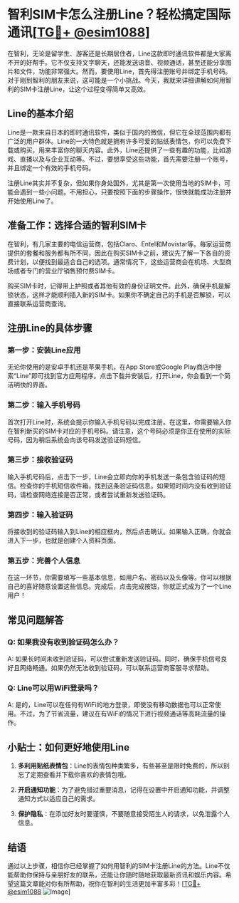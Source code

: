 # 智利SIM卡怎么注册Line？轻松搞定国际通讯[[TG💪+ @esim1088](https://t.me/s/esim1088)]

在智利，无论是留学生、游客还是长期居住者，Line这款即时通讯软件都是大家离不开的好帮手。它不仅支持文字聊天，还能发送语音、视频通话，甚至还能分享图片和文件，功能非常强大。然而，要使用Line，首先得注册账号并绑定手机号码。对于刚到智利的朋友来说，这可能是一个小挑战。今天，我就来详细讲解如何用智利的SIM卡注册Line，让这个过程变得简单又高效。

## Line的基本介绍

Line是一款来自日本的即时通讯软件，类似于国内的微信，但它在全球范围内都有广泛的用户群体。Line的一大特色就是拥有许多可爱的贴纸表情包，你可以免费下载或购买，用来丰富你的聊天内容。此外，Line还提供了一些有趣的功能，比如游戏、直播以及与企业互动等。不过，要想享受这些功能，首先需要注册一个账号，并且绑定一个有效的手机号码。

注册Line其实并不复杂，但如果你身处国外，尤其是第一次使用当地的SIM卡，可能会遇到一些小问题。不用担心，只要按照下面的步骤操作，很快就能成功注册并开始使用Line了。

## 准备工作：选择合适的智利SIM卡

在智利，有几家主要的电信运营商，包括Claro、Entel和Movistar等。每家运营商提供的套餐和服务都有所不同，因此在购买SIM卡之前，建议先了解一下各自的资费计划，以便找到最适合自己的选项。通常情况下，这些运营商会在机场、大型商场或者专门的营业厅销售预付费SIM卡。

购买SIM卡时，记得带上护照或者其他有效的身份证明文件。此外，确保手机是解锁状态，这样才能顺利插入新的SIM卡。如果你不确定自己的手机是否解锁，可以直接联系运营商查询。

## 注册Line的具体步骤

### 第一步：安装Line应用

无论你使用的是安卓手机还是苹果手机，在App Store或Google Play商店中搜索“Line”即可找到官方应用程序。点击下载并安装后，打开Line，你会看到一个简洁明快的界面。

### 第二步：输入手机号码

首次打开Line时，系统会提示你输入手机号码以完成注册。在这里，你需要输入你在智利新买的SIM卡对应的手机号码。请注意，这个号码必须是你正在使用的实际号码，因为稍后系统会向该号码发送验证码短信。

### 第三步：接收验证码

输入手机号码后，点击下一步，Line会立即向你的手机发送一条包含验证码的短信。检查你的手机短信收件箱，找到这条验证码信息。如果短时间内没有收到验证码，请检查网络连接是否正常，或者尝试重新发送验证码。

### 第四步：输入验证码

将接收到的验证码输入到Line的相应框内，然后点击确认。如果输入正确，你就会进入下一步，也就是创建个人资料页面。

### 第五步：完善个人信息

在这一环节，你需要填写一些基本信息，如用户名、密码以及头像等。你可以根据自己的喜好随意设置这些信息。完成后，点击完成按钮，你就正式成为了一个Line用户！

## 常见问题解答

### Q: 如果我没有收到验证码怎么办？

A: 如果长时间未收到验证码，可以尝试重新发送验证码。同时，确保手机信号良好且网络畅通。如果仍然无法收到验证码，可以联系运营商客服寻求帮助。

### Q: Line可以用WiFi登录吗？

A: 是的，Line可以在任何有WiFi的地方登录，即使没有移动数据也可以正常使用。不过，为了节省流量，建议在有WiFi的情况下进行视频通话等高耗流量的操作。

## 小贴士：如何更好地使用Line

1. **多利用贴纸表情包**：Line的表情包种类繁多，有些甚至是限时免费的，所以别忘了定期查看并下载你喜欢的表情包哦。
   
2. **开启通知功能**：为了避免错过重要消息，记得在设置中开启通知功能，并调整通知方式以适应自己的需求。

3. **保护隐私**：在添加好友时要谨慎，不要随意接受陌生人的请求，以免泄露个人信息。

## 结语

通过以上步骤，相信你已经掌握了如何用智利的SIM卡注册Line的方法。Line不仅能帮助你保持与亲朋好友的联系，还能让你随时随地获取最新资讯和娱乐内容。希望这篇文章能对你有所帮助，祝你在智利的生活更加丰富多彩！[[TG💪+ @esim1088](https://t.me/s/esim1088) ![Image](https://i.postimg.cc/4NQfJmqS/Snipaste-2025-05-13-00-14-12.png)]